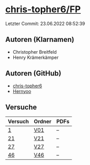 # [chris-topher6/FP](https://github.com/chris-topher6/FP)

Letzter Commit: 23.06.2022 08:52:39

## Autoren (Klarnamen)
- Christopher Breitfeld
- Henry Krämerkämper

## Autoren (GitHub)
- [chris-topher6](https://github.com/chris-topher6)
- [Hernyoo](https://github.com/Hernyoo)

## Versuche

|       Versuch        |                          Ordner                          |PDFs|
|----------------------|----------------------------------------------------------|----|
|[1](../../versuch/1)  |[V01](https://github.com/chris-topher6/FP/tree/master/V01)|–   |
|[21](../../versuch/21)|[V21](https://github.com/chris-topher6/FP/tree/master/V21)|–   |
|[27](../../versuch/27)|[V27](https://github.com/chris-topher6/FP/tree/master/V27)|–   |
|[46](../../versuch/46)|[V46](https://github.com/chris-topher6/FP/tree/master/V46)|–   |
